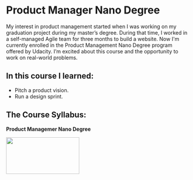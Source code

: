 # Product Manager Nano Degree 

My interest in product management started when I was working on my graduation project during my master’s degree. During that time, I worked in a self-managed Agile team for three months to build a website. Now I'm currently enrolled in the Product Management Nano Degree program offered by Udacity. I’m excited about this course and the opportunity to work on real-world problems.



## In this course I learned: 
-  Pitch a product vision. 
-  Run a design sprint.

## The Course Syllabus:

**Product Managemer Nano Degree**

[<img src="https://user-images.githubusercontent.com/67848891/112593206-35542b80-8e18-11eb-8a8c-169d4419c1d8.png" width="200" height="100" >](https://d20vrrgs8k4bvw.cloudfront.net/documents/en-US/Product+Manager+Nanodegree+Program+Syllabus.pdf)



